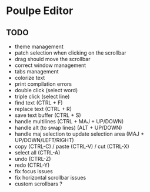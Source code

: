 # Poulpe Editor

## TODO

+ theme management
+ patch selection when clicking on the scrollbar
+ drag should move the scrollbar
+ correct window management
+ tabs management
+ colorize text
+ print compilation errors
+ double click (select word)
+ triple click (select line)
+ find text (CTRL + F)
+ replace text (CTRL + R)
+ save text buffer (CTRL + S)
+ handle multilines (CTRL + MAJ + UP/DOWN)
+ handle alt (to swap lines) (ALT + UP/DOWN)
+ handle maj selection to update selection area (MAJ + UP/DOWN/LEFT/RIGHT)
+ copy (CTRL-C) / paste (CTRL-V) / cut (CTRL-X)
+ select all (CTRL-A)
+ undo (CTRL-Z)
+ redo (CTRL-Y)
+ fix focus issues
+ fix horizontal scrollbar issues
+ custom scrollbars ?